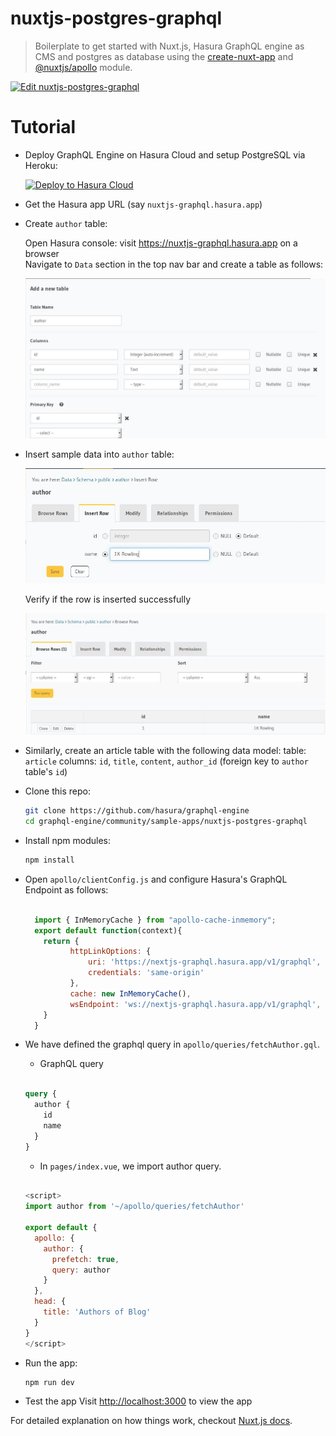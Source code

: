# nuxtjs-postgres-graphql

> Boilerplate to get started with Nuxt.js, Hasura GraphQL engine as CMS and postgres as database using the [create-nuxt-app](https://nuxtjs.org/guide/installation) and [@nuxtjs/apollo](https://github.com/nuxt-community/apollo-module) module.

[![Edit nuxtjs-postgres-graphql](https://codesandbox.io/static/img/play-codesandbox.svg)](https://codesandbox.io/s/github/hasura/graphql-engine/tree/master/community/sample-apps/nuxtjs-postgres-graphql?fontsize=14)

# Tutorial

- Deploy GraphQL Engine on Hasura Cloud and setup PostgreSQL via Heroku:
  
  [![Deploy to Hasura Cloud](https://graphql-engine-cdn.hasura.io/img/deploy_to_hasura.png)](https://cloud.hasura.io/)

- Get the Hasura app URL (say `nuxtjs-graphql.hasura.app`)

- Create `author` table:
  
  Open Hasura console: visit https://nuxtjs-graphql.hasura.app on a browser  
  Navigate to `Data` section in the top nav bar and create a table as follows:

  ![Create author table](../gatsby-postgres-graphql/assets/add_table.jpg)

- Insert sample data into `author` table:

  ![Insert data into author table](../gatsby-postgres-graphql/assets/insert_data.jpg)

  Verify if the row is inserted successfully

  ![Insert data into author table](../gatsby-postgres-graphql/assets/browse_rows.jpg)

- Similarly, create an article table with the following data model:
table: `article`
columns: `id`, `title`, `content`, `author_id` (foreign key to `author` table's `id`)

- Clone this repo:
  ```bash
  git clone https://github.com/hasura/graphql-engine
  cd graphql-engine/community/sample-apps/nuxtjs-postgres-graphql
  ```

- Install npm modules:
  ```bash
  npm install
  ```

- Open `apollo/clientConfig.js` and configure Hasura's GraphQL Endpoint as follows: 
  ```js

    import { InMemoryCache } from "apollo-cache-inmemory";
    export default function(context){
      return {
            httpLinkOptions: {
                uri: 'https://nextjs-graphql.hasura.app/v1/graphql',
                credentials: 'same-origin'
            },
            cache: new InMemoryCache(),
            wsEndpoint: 'ws://nextjs-graphql.hasura.app/v1/graphql',
      }
    }
  ```

- We have defined the graphql query in `apollo/queries/fetchAuthor.gql`. 
    - GraphQL query

    ```graphql

    query {
      author {
        id
        name
      }
    }

    ```

    - In `pages/index.vue`, we import author query.
    ```js

    <script>
    import author from '~/apollo/queries/fetchAuthor'

    export default {
      apollo: {
        author: {
          prefetch: true,
          query: author
        }
      },
      head: {
        title: 'Authors of Blog'
      }
    }
    </script>

    ```


- Run the app:
  ```bash
  npm run dev
  ```
- Test the app
  Visit [http://localhost:3000](http://localhost:3000) to view the app

For detailed explanation on how things work, checkout [Nuxt.js docs](https://nuxtjs.org).
